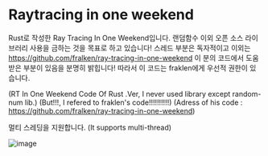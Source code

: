 # Raytracing in one weekend
Rust로 작성한 Ray Tracing In One Weekend입니다. 랜덤함수 이외 오픈 소스 라이브러리 사용을 금하는 것을 목표로 하고 있습니다!
스레드 부분은 독자적이고 이외는 https://github.com/fralken/ray-tracing-in-one-weekend 이 분의 코드에서 도움 받은 부분이 있음을 분명히 밝힙니다!
따라서 이 코드는 fraklen에게 우선적 권한이 있습니다.

(RT In One Weekend Code Of Rust .Ver, I never used library except random-num lib.)
(But!!!, I refered to fraklen's code!!!!!!!!!!)
(Adress of his code : https://github.com/fralken/ray-tracing-in-one-weekend)

멀티 스레딩을 지원합니다.
(It supports multi-thread)

![image](https://user-images.githubusercontent.com/24998577/168279934-45e2c5d2-aad8-45a2-8b97-fc671ac2a9db.png)

